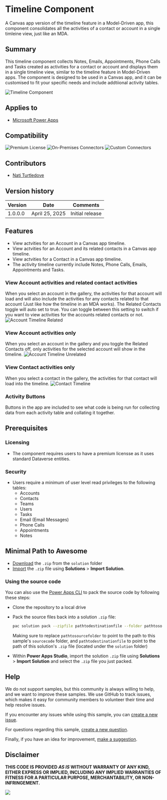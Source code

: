# Timeline Component
A Canvas app version of the timeline feature in a Model-Driven app, this component consolidates all the activities of a contact or account in a single timleine view, just like an MDA.


## Summary
This timeline component collects Notes, Emails, Appointments, Phone Calls and Tasks created as activities for a contact or account and displays them in a single timeline view, similar to the timeline feature in Model-Driven apps. The component is designed to be used in a Canvas app, and it can be customised to fit your specific needs and include addtiional activity tables.

![Timeline Component](assets/images/AccountTimelineRelated.png)

## Applies to
* [Microsoft Power Apps](https://docs.microsoft.com/power-apps)

## Compatibility

![Premium License](https://img.shields.io/badge/Premium%20License-Not%20Required-green.svg "Premium license required")
![On-Premises Connectors](https://img.shields.io/badge/On--Premises%20Connectors-No-green.svg "Does not use on-premise connectors")
![Custom Connectors](https://img.shields.io/badge/Custom%20Connectors-Not%20Required-green.svg "Does not use custom connectors")

## Contributors

* [Nati Turtledove](https://github.com/NatiTurts)

## Version history

Version|Date|Comments
-------|----|--------
1.0.0.0 | April 25, 2025 | Initial release

## Features
* View actvities for an Account in a Canvas app timeline.
* View actvities for an Account and its related contacts in a Canvas app timeline.
* View actvities for a Contact in a Canvas app timeline.
* The activity timeline currently include Notes, Phone Calls, Emails, Appointments and Tasks.


### View Account activities and related contact activities
When you select an account in the gallery, the activities for that account will load and will also include the activities for any contacts related to that account (Just like how the timeline in an MDA works). The Related Contacts toggle will auto set to true. You can toggle between this setting to switch if you want to view activities for the accounts related contacts or not.
![Account Timeline Related](assets/images/AccountTimelineRelated.png)

### View Account activities only
When you select an account in the gallery and you toggle the Related Contacts off, only activities for the selected account will show in the timeline.
![Account Timeline Unrelated](assets/images/AccountTimelineUnrelated.png)

### View Contact activities only
When you select a contact in the gallery, the activities for that contact will load into the timeline.
![Contact Timeline](assets/images/ContactTimeline.png)

### Activity Buttons
Buttons in the app are included to see what code is being run for collecting data from each activity table and collating it together.


## Prerequisites
### Licensing
* The component requires users to have a premium licensse as it uses standard Dataverse entities.


### Security
* Users require a minimum of user level read privileges to the following tables:
  * Accounts
  * Contacts
  * Teams
  * Users
  * Tasks
  * Email (Email Messages)
  * Phone Calls
  * Appointments
  * Notes


## Minimal Path to Awesome

* [Download](./solution/TimelineComponent_1_0_0_0.zip) the `.zip` from the `solution` folder
* [Import](https://learn.microsoft.com/en-us/power-apps/maker/data-platform/import-update-export-solutions) the `.zip` file using **Solutions** > **Import Solution**.

### Using the source code

You can also use the [Power Apps CLI](https://docs.microsoft.com/powerapps/developer/data-platform/powerapps-cli) to pack the source code by following these steps:

* Clone the repository to a local drive
* Pack the source files back into a solution `.zip` file:

  ```bash
  pac solution pack --zipfile pathtodestinationfile --folder pathtosourcefolder --processCanvasApps
  ```

  Making sure to replace `pathtosourcefolder` to point to the path to this sample's `sourcecode` folder, and `pathtodestinationfile` to point to the path of this solution's `.zip` file (located under the `solution` folder)
* Within **Power Apps Studio**, import the solution `.zip` file using **Solutions** > **Import Solution** and select the `.zip` file you just packed.

## Help

We do not support samples, but this community is always willing to help, and we want to improve these samples. We use GitHub to track issues, which makes it easy for  community members to volunteer their time and help resolve issues.

If you encounter any issues while using this sample, you can [create a new issue](https://github.com/pnp/powerapps-samples/issues/new?assignees=&labels=Needs%3A+Triage+%3Amag%3A%2Ctype%3Abug-suspected&template=bug-report.yml&sample=Power-Platform-Blog-Updates&authors=@NatiTurts&title=Power-Platform-Blog-Updates%20-%20).

For questions regarding this sample, [create a new question](https://github.com/pnp/powerapps-samples/issues/new?assignees=&labels=Needs%3A+Triage+%3Amag%3A%2Ctype%3Abug-suspected&template=question.yml&sample=Power-Platform-Blog-Updates&authors=@NatiTurts&title=Power-Platform-Blog-Updates%20-%20).

Finally, if you have an idea for improvement, [make a suggestion](https://github.com/pnp/powerapps-samples/issues/new?assignees=&labels=Needs%3A+Triage+%3Amag%3A%2Ctype%3Abug-suspected&template=suggestion.yml&sample=Power-Platform-Blog-Updates&authors=@NatiTurts&title=Power-Platform-Blog-Updates%20-%20).

## Disclaimer

**THIS CODE IS PROVIDED *AS IS* WITHOUT WARRANTY OF ANY KIND, EITHER EXPRESS OR IMPLIED, INCLUDING ANY IMPLIED WARRANTIES OF FITNESS FOR A PARTICULAR PURPOSE, MERCHANTABILITY, OR NON-INFRINGEMENT.**

<img src="https://m365-visitor-stats.azurewebsites.net/powerplatform-samples/samples/timeline-component" aria-hidden="true" />
